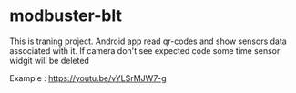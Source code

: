 # modbuster-blt

This is traning project. 
Android app read qr-codes and show sensors data associated with it. If camera don't see expected code some time sensor widgit will be deleted

Example : https://youtu.be/vYLSrMJW7-g



